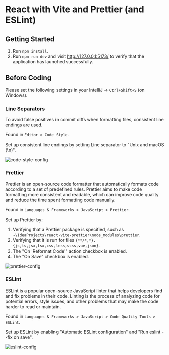 # React with Vite and Prettier (and ESLint)

## Getting Started

1. Run `npm install`.
2. Run `npm run dev` and visit http://127.0.0.1:5173/ to verify that the application has launched successfully.

## Before Coding

Please set the following settings in your IntelliJ → `Ctrl+Shift+S` (on Windows).

### Line Separators

To avoid false positives in commit diffs when formatting files, consistent line endings are used.

Found in `Editor > Code Style`.

Set up consistent line endings by setting Line separator to "Unix and macOS (\n)".

![code-style-config](https://user-images.githubusercontent.com/90792675/222815394-6e874ab5-0789-4e9d-8c93-fc3d737f834e.png)

### Prettier

Prettier is an open-source code formatter that automatically formats code according to a set of predefined rules.
Prettier aims to make code formatting more consistent and readable,
which can improve code quality and reduce the time spent formatting code manually.

Found in `Languages & Frameworks > JavaScript > Prettier`.

Set up Prettier by:

1. Verifying that a Prettier package is specified, such as `~\IdeaProjects\react-vite-prettier\node_modules\prettier`.
2. Verifying that it is run for files `{**/*,*}.{js,ts,jsx,tsx,css,less,scss,vue,json}`.
3. The "On 'Reformat Code'" action checkbox is enabled.
4. The "On Save" checkbox is enabled.

![prettier-config](https://user-images.githubusercontent.com/90792675/222812153-801e0500-5f0e-4b85-b780-d403d1cd3f7c.png)

### ESLint

ESLint is a popular open-source JavaScript linter that helps developers find and fix problems in their code.
Linting is the process of analyzing code for potential errors, style issues,
and other problems that may make the code harder to read or maintain.

Found in `Languages & Frameworks > JavaScript > Code Quality Tools > ESLint`.

Set up ESLint by enabling "Automatic ESLint configuration" and "Run eslint --fix on save".

![eslint-config](https://user-images.githubusercontent.com/90792675/222810334-10ef43e8-c38f-44b2-b6c4-923c899e5a81.png)

